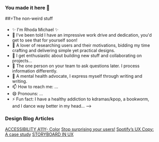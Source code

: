 ### You made it here 👋

##⚡The non-weird stuff
- ✨ I'm Rhoda Michael ✨
- 🔭 I’ve been told I have an impressive work drive and dedication, you'd get to see that for yourself soon!
- 🌱 A lover of researching users and their motivations, bidding my time crafting and delivering simple yet practical designs.
- 👯 I get enthusiastic about building new stuff and collaborating on projects...
- 🤔 The one person on your team to ask questions later. I process information differently.
- 💬 A mental health advocate, I express myself through writing and writing.
- 📫 How to reach me: ...
- 😄 Pronouns: ...
- ⚡ Fun fact: I have a healthy addiction to kdramas/kpop, a bookworm, and I dance way better in my head...
-->
### Design Blog Articles
  [ACCESSIBILITY A11Y- Color](https://medium.com/design-bootcamp/accessibility-a11y-color-3f8e73d120bb)
  [Stop surprising your users!](https://medium.com/design-bootcamp/stop-surprising-your-users-68b65a481167)
  [Spotify’s UX Copy: A case study](https://medium.com/design-bootcamp/spotifys-ux-copy-a-case-study-f6f7a95abf66)
  [STORYBOARD IN UX](https://medium.com/@Tech_gurl/storyboard-in-ux-b2d3e1e49535)
  
